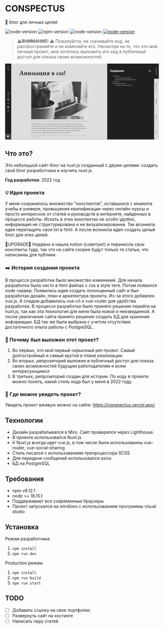 # CONSPECTUS

📰 блог для личных целей

![node-version](https://img.shields.io/badge/license-Apache-blue)
![npm-version](https://img.shields.io/badge/npm-8.12.1-red) 
![node-version](https://img.shields.io/badge/node->=16.15.1-green)
[![node-version](https://img.shields.io/badge/watch-live-blueviolet)](https://conspectus.vercel.app/) <!-- ccылка на проект -->

>⚠️**ВНИМАНИЕ!** ⚠️ Пожалуйста, не скачивайте код, не распространяйте и не изменяйте его. Несмотря на то, что это мой личный проект, мне хотелось выложить его код в публичный доступ для показа своих возможностей. 

<div align="center">
<img src="static/images/conspect-2.webp" width="600px">
</div>

## Что это?

Это небольшой сайт-блог на nuxt.js созданный с двумя целями: создать свой блог разработчика и изучить nuxt.js. 

**Год разработки**: 2022 год

### 💡 Идея проекта
У меня сохранилось множество "конспектов", оставшихся с момента учебы в универе, провышения квалификации через онлайн-курсы и просто интересное от статей и руководств в интернете, найденных в процессе работы. Искать в этих конспектах не особо удобно, информация не структурирована и не визуализированна. Так возникла идея перетащить свои txt в html. А после возникла идея создать целый блог для этих целей.

🌱*UPGRADE*🌱 Недвано я нашла notion (советую!) и перенесла свои конспекты туда, так что на сайте скорее будут только те статьи, что написанны для публики.

### ✒️ История создания проекта
В процессе разработки было множество изменений. Для начала разработка была чисто в html файлах с css в style теге. Потом появился node сервер. Появилась идея создать полноценный сайт и был разработан дизайн, план и архитектура проекта. Из-за этого добавлен vue.js. А следом добавились vue-cli и vue-router для удобства разработки. В процессе разработки было принято решение перейти на nuxt.js, так как эта технология для меня была новой и неизведанной. А после увеличения сайта принято решение создать БД для хранения информации. БД так же была выбрана с учетом отсутствия достаточного опыта работы с PostgreSQL. 

### 🔎 Почему был выложен этот проект?

1. Во первых, это мой первый серьезный pet-проект. Самый долгостройный и самый крутой в плане реализации.
2. Во вторых, репрозиторий выложен в публичный доступ для показа своих возможностей будущим работодателям и всем интересующимся
2. В третьих, репрозиторий создан для истории. По коду в проекте можно понять, какой стиль кода был у меня в 2022 году.

### 👀 Где можно увидеть проект?
Увидеть проект вживую можно на сайте: https://conspectus.vercel.app/

## Технологии 
- Дизайн разрабатывался в Miro. Сайт проверялся через Lighthouse. 
- В проекте использовался Nuxt.js
- К Nuxt.js всегда идет vue.js, в том числе были использованны vue-router, vue-social-sharing
- Стиль писался с использованием препроцессора SCSS
- Для передачи сообщений использовался axios
- БД на PostgreSQL

## Требования
- npm v8.12.1
- node >= 16.15.1
- Поддерживает все современные браузеры
- Проект запускался на windows с использованием программы visual studio

## Установка
Режим разработчика
1. `npm install`
2. `npm run dev`

Production режим

1. `npm install`
2. `npm run build`
3. `npm run start`

## TODO
- [ ] Добавить ссылку на свое портфолио
- [ ] Развернуть сайт на хостинге
- [ ] Написать пару статей
